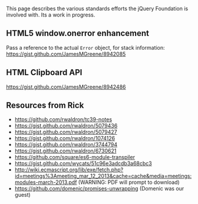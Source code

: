 This page describes the various standards efforts the jQuery Foundation is involved with. Its a work in progress.

## HTML5 window.onerror enhancement

Pass a reference to the actual `Error` object, for stack information:
https://gist.github.com/JamesMGreene/8942085

## HTML Clipboard API
https://gist.github.com/JamesMGreene/8942486

## Resources from Rick

- https://github.com/rwaldron/tc39-notes
- https://gist.github.com/rwaldron/5079436
- https://gist.github.com/rwaldron/5079427
- https://gist.github.com/rwaldron/1074126
- https://gist.github.com/rwaldron/3744794
- https://gist.github.com/rwaldron/6730621
- https://github.com/square/es6-module-transpiler
- https://gist.github.com/wycats/51c96e3adcdb3a68cbc3
- http://wiki.ecmascript.org/lib/exe/fetch.php?id=meetings%3Ameeting_mar_12_2013&cache=cache&media=meetings:modules-march-2013.pdf (WARNING: PDF will prompt to download)
- https://github.com/domenic/promises-unwrapping (Domenic was our guest)